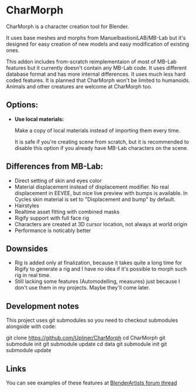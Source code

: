 # CharMorph

CharMorph is a character creation tool for Blender.

It uses base meshes and morphs from ManuelbastioniLAB/MB-Lab but it's designed for easy creation of new models and easy modification of existing ones.

This addon includes from-scratch reimplementaion of most of MB-Lab features but it currently doesn't contain any MB-Lab code.
It uses different database format and has more internal differences.
It uses much less hard coded features. It is planned that CharMorph won't be limited to humanoids. Animals and other creatures are welcome at CharMorph too.

## Options:

* **Use local materials:**

  Make a copy of local materials instead of importing them every time.

  It is safe if you're creating scene from scratch, but it is recommended to disable this option if you already have MB-Lab characters on the scene.

## Differences from MB-Lab:

* Direct setting of skin and eyes color
* Material displacement instead of displacement modifier.
  No real displacement in EEVEE, but nice live preview with bumps is available.
  In Cycles skin material is set to "Displacement and bump" by default.
* Hairstyles
* Realtime asset fitting with combined masks
* Rigify support with full face rig
* Characters are created at 3D cursor location, not always at world origin
* Performance is noticably better

## Downsides

* Rig is added only at finalization, because it takes quite a long time for Rigify to generate a rig and I have no idea if it's possible to morph such rig in real time.
* Still lacking some features (Automodelling, measures) just because I don't use them in my projects. Maybe they'll come later.

## Development notes

This project uses git submodules so you need to checkout submodules alongside with code:

git clone https://github.com/Upliner/CharMorph
cd CharMorph
git submodule init
git submodule update
cd data
git submodule init
git submodule update

## Links

You can see examples of these features at [BlenderArtists forum thread](https://blenderartists.org/t/charmorph-character-creation-tool-mb-lab-based/1252543)
